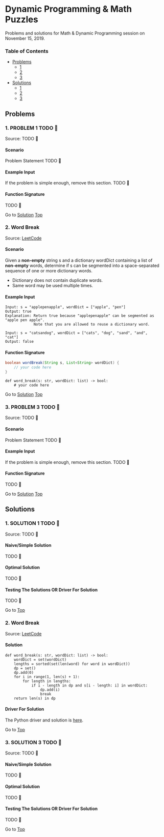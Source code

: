<!-- Don't remove -->
<a name="top"/>

# Dynamic Programming & Math Puzzles

Problems and solutions for Math & Dynamic Programming session on November 15, 2019.

### Table of Contents

* [Problems](#problems)
  * [1](#p1)
  * [2](#p2)
  * [3](#p3)
* [Solutions](#solutions)
  * [1](#s1)
  * [2](#s2)
  * [3](#s3)

<!-- Don't remove -->
<a name="problems"/>

## Problems

<a name="p1"/>

### 1. PROBLEM 1 TODO :bug:

Source: TODO :bug:

#### Scenario

Problem Statement TODO :bug:

#### Example Input

If the problem is simple enough, remove this section. TODO :bug:

#### Function Signature

TODO :bug:

<!-- Don't remove -->
Go to [Solution](#s1)   [Top](#top)

<!-- Don't remove -->
<a name="p2"/>

### 2. Word Break

Source: [LeetCode](https://leetcode.com/problems/word-break/)

#### Scenario

Given a **non-empty** string s and a dictionary wordDict containing a list of 
**non-empty** words, determine if s can be segmented into a space-separated 
sequence of one or more dictionary words.

* Dictionary does not contain duplicate words.
* Same word may be used multiple times.

#### Example Input

```
Input: s = "applepenapple", wordDict = ["apple", "pen"]
Output: true
Explanation: Return true because "applepenapple" can be segmented as "apple pen apple".
             Note that you are allowed to reuse a dictionary word.
```

```
Input: s = "catsandog", wordDict = ["cats", "dog", "sand", "and", "cat"]
Output: false
```

#### Function Signature

```java
boolean wordBreak(String s, List<String> wordDict) {
    // your code here
}
```

```python3
def word_break(s: str, wordDict: list) -> bool:
    # your code here
```

<!-- Don't remove -->
Go to [Solution](#s2)   [Top](#top)

<!-- Don't remove -->
<a name="p3"/>

### 3. PROBLEM 3 TODO :bug:

Source: TODO :bug:

#### Scenario

Problem Statement TODO :bug:

#### Example Input

If the problem is simple enough, remove this section. TODO :bug:

#### Function Signature

TODO :bug:

<!-- Don't remove -->
Go to [Solution](#s3)   [Top](#top)

<!-- Don't remove -->
<a name="solutions"/>

## Solutions

<!-- Don't remove -->
<a name="s1"/>

### 1. SOLUTION 1 TODO :bug:

Source: TODO :bug:

#### Naive/Simple Solution

TODO :bug:

#### Optimal Solution

TODO :bug:

#### Testing The Solutions OR Driver For Solution

TODO :bug:

<!-- Don't remove -->
Go to [Top](#top)

<!-- Don't remove -->
<a name="s2"/>

### 2. Word Break

Source: [LeetCode](https://leetcode.com/problems/word-break/)

#### Solution

```python3
def word_break(s: str, wordDict: list) -> bool:
    wordDict = set(wordDict)
    lengths = sorted(set(len(word) for word in wordDict))
    dp = set()
    dp.add(0)
    for i in range(1, len(s) + 1):
        for length in lengths:
            if i - length in dp and s[i - length: i] in wordDict:
                dp.add(i)
                break
    return len(s) in dp
```

#### Driver For Solution

The Python driver and solution is [here](./word_break/word_break.py).

<!-- Don't remove -->
Go to [Top](#top)

<!-- Don't remove -->
<a name="s3"/>

### 3. SOLUTION 3 TODO :bug:

Source: TODO :bug:

#### Naive/Simple Solution 

TODO :bug:

#### Optimal Solution

TODO :bug:

#### Testing The Solutions OR Driver For Solution

TODO :bug:

<!-- Don't remove -->
Go to [Top](#top)
